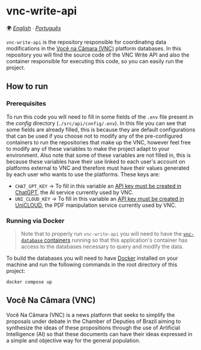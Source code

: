 # vnc-write-api

🌍 *[English](README.md) ∙ [Português](README_pt.md)*

`vnc-write-api` is the repository responsible for coordinating data modifications in the [Você na Câmara (VNC)](#você-na-câmara-vnc)
platform databases. In this repository you will find the source code of the VNC Write API and also the container
responsible for executing this code, so you can easily run the project.

## How to run

### Prerequisites

To run this code you will need to fill in some fields of the `.env` file present in the _config_ directory
(`./src/api/config/.env`). In this file you can see that some fields are already filled, this is because they are
default configurations that can be used if you choose not to modify any of the pre-configured containers to run the
repositories that make up the VNC,  however feel free to modify any of these variables to make the project adapt to your
environment. Also note that some of these variables are not filled in, this is because these variables have their use
linked to each user's account on platforms external to VNC and therefore must have their values generated by each user
who wants to use the platforms. These keys are:
* `CHAT_GPT_KEY` → To fill in this variable an [API key must be created in ChatGPT](https://platform.openai.com/account/api-keys), 
the AI service currently used by VNC.
* `UNI_CLOUD_KEY` → To fill in this variable an [API key must be created in UniCLOUD](https://cloud.unidoc.io/#/api-keys),
the PDF manipulation service currently used by VNC.

### Running via Docker

> Note that to properly run `vnc-write-api` you will need to have the [`vnc-database` containers](https://github.com/devlucassantos/vnc-database)
running so that this application's container has access to the databases necessary to query and modify the data.

To build the databases you will need to have [Docker](https://www.docker.com) installed on your machine and run the
following commands in the root directory of this project:

````shell
docker compose up
````

## Você Na Câmara (VNC)

Você Na Câmara (VNC) is a news platform that seeks to simplify the proposals under debate in the Chamber of Deputies of
Brazil aiming to synthesize the ideas of these propositions through the use of Artificial Intelligence (AI) so that
these documents can have their ideas expressed in a simple and objective way for the general population.

